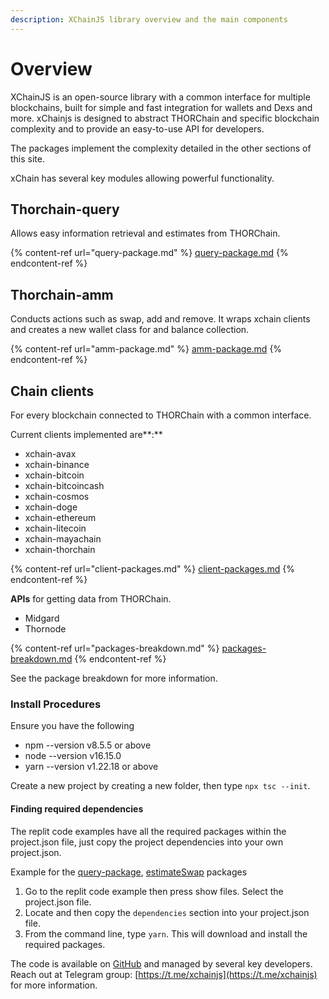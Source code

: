 ```yaml
---
description: XChainJS library overview and the main components
---
```


# Overview

XChainJS is an open-source library with a common interface for multiple blockchains, built for simple and fast integration for wallets and Dexs and more. xChainjs is designed to abstract THORChain and specific blockchain complexity and to provide an easy-to-use API for developers.

The packages implement the complexity detailed in the other sections of this site.

xChain has several key modules allowing powerful functionality.

## **Thorchain-query**

Allows easy information retrieval and estimates from THORChain.

{% content-ref url="query-package.md" %}
[query-package.md](query-package.md)
{% endcontent-ref %}

## **Thorchain-amm**

Conducts actions such as swap, add and remove. It wraps xchain clients and creates a new wallet class for and balance collection.

{% content-ref url="amm-package.md" %}
[amm-package.md](amm-package.md)
{% endcontent-ref %}

## **Chain clients**

For every blockchain connected to THORChain with a common interface.

Current clients implemented are**:**

- xchain-avax
- xchain-binance
- xchain-bitcoin
- xchain-bitcoincash
- xchain-cosmos
- xchain-doge
- xchain-ethereum
- xchain-litecoin
- xchain-mayachain
- xchain-thorchain

{% content-ref url="client-packages.md" %}
[client-packages.md](client-packages.md)
{% endcontent-ref %}

**APIs** for getting data from THORChain.

- Midgard
- Thornode

{% content-ref url="packages-breakdown.md" %}
[packages-breakdown.md](packages-breakdown.md)
{% endcontent-ref %}

See the package breakdown for more information.

### Install Procedures

Ensure you have the following

- npm --version v8.5.5 or above
- node --version v16.15.0
- yarn --version v1.22.18 or above

Create a new project by creating a new folder, then type `npx tsc --init`.

#### Finding required dependencies

The replit code examples have all the required packages within the project.json file, just copy the project dependencies into your own project.json.

Example for the [query-package](query-package.md), [estimateSwap](query-package.md#estimate-swap) packages

1. Go to the replit code example then press show files. Select the project.json file.
2. Locate and then copy the `dependencies` section into your project.json file.
3. From the command line, type `yarn`. This will download and install the required packages.

The code is available on [GitHub](https://github.com/xchainjs/xchainjs-lib/) and managed by several key developers. Reach out at Telegram group: [https://t.me/xchainjs](https://t.me/xchainjs) for more information.
